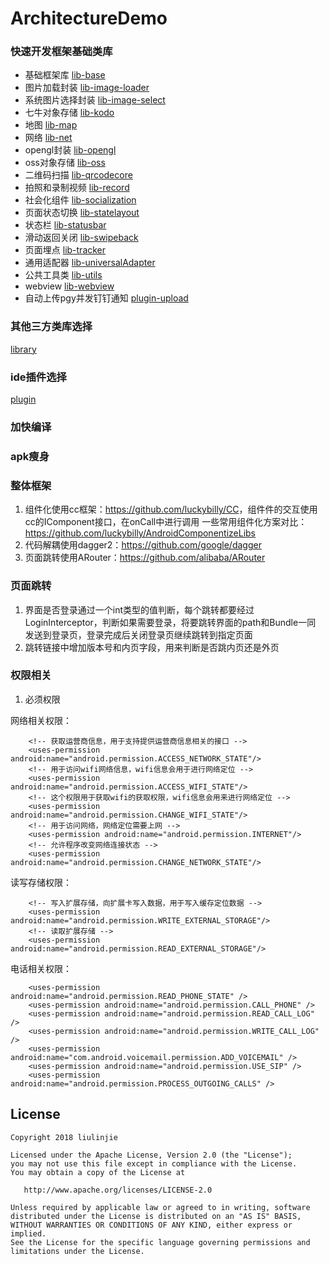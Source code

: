 # ArchitectureDemo

### 快速开发框架基础类库
- 基础框架库 [lib-base](https://github.com/liulinjie1990823/ArchitectureDemo/tree/master/lib-base)
- 图片加载封装 [lib-image-loader](https://github.com/liulinjie1990823/ArchitectureDemo/tree/master/lib-image-loader)
- 系统图片选择封装 [lib-image-select](https://github.com/liulinjie1990823/ArchitectureDemo/tree/master/lib-image-select)
- 七牛对象存储 [lib-kodo](https://github.com/liulinjie1990823/ArchitectureDemo/tree/master/lib-kodo)
- 地图 [lib-map](https://github.com/liulinjie1990823/ArchitectureDemo/tree/master/lib-map)
- 网络 [lib-net](https://github.com/liulinjie1990823/ArchitectureDemo/tree/master/lib-net)
- opengl封装 [lib-opengl](https://github.com/liulinjie1990823/ArchitectureDemo/tree/master/lib-opengl)
- oss对象存储 [lib-oss](https://github.com/liulinjie1990823/ArchitectureDemo/tree/master/lib-oss)
- 二维码扫描 [lib-qrcodecore](https://github.com/liulinjie1990823/ArchitectureDemo/tree/master/lib-qrcodecore)
- 拍照和录制视频 [lib-record](https://github.com/liulinjie1990823/ArchitectureDemo/tree/master/lib-record)
- 社会化组件 [lib-socialization](https://github.com/liulinjie1990823/ArchitectureDemo/tree/master/lib-socialization)
- 页面状态切换 [lib-statelayout](https://github.com/liulinjie1990823/ArchitectureDemo/tree/master/lib-statelayout)
- 状态栏 [lib-statusbar](https://github.com/liulinjie1990823/ArchitectureDemo/tree/master/lib-statusbar)
- 滑动返回关闭 [lib-swipeback](https://github.com/liulinjie1990823/ArchitectureDemo/tree/master/lib-swipeback)
- 页面埋点 [lib-tracker](https://github.com/liulinjie1990823/ArchitectureDemo/tree/master/lib-tracker)
- 通用适配器 [lib-universalAdapter](https://github.com/liulinjie1990823/ArchitectureDemo/tree/master/lib-universalAdapter)
- 公共工具类 [lib-utils](https://github.com/liulinjie1990823/ArchitectureDemo/tree/master/lib-utils)
- webview [lib-webview](https://github.com/liulinjie1990823/ArchitectureDemo/tree/master/lib-webview)
- 自动上传pgy并发钉钉通知 [plugin-upload](https://github.com/liulinjie1990823/ArchitectureDemo/tree/master/plugin-upload)

### 其他三方类库选择
[library](https://github.com/liulinjie1990823/ArchitectureDemo/blob/master/README/A_LIBRARY.md)

### ide插件选择
[plugin](https://github.com/liulinjie1990823/ArchitectureDemo/blob/master/README/A_PLUGIN.md)

### 加快编译

### apk瘦身

### 整体框架
1. 组件化使用cc框架：<https://github.com/luckybilly/CC>，组件件的交互使用cc的IComponent接口，在onCall中进行调用
 一些常用组件化方案对比：<https://github.com/luckybilly/AndroidComponentizeLibs>
2. 代码解耦使用dagger2：<https://github.com/google/dagger>
3. 页面跳转使用ARouter：<https://github.com/alibaba/ARouter>

### 页面跳转
1. 界面是否登录通过一个int类型的值判断，每个跳转都要经过LoginInterceptor，判断如果需要登录，将要跳转界面的path和Bundle一同
发送到登录页，登录完成后关闭登录页继续跳转到指定页面
2. 跳转链接中增加版本号和内页字段，用来判断是否跳内页还是外页

### 权限相关
1. 必须权限 
 
网络相关权限：
```
    <!-- 获取运营商信息，用于支持提供运营商信息相关的接口 -->
    <uses-permission android:name="android.permission.ACCESS_NETWORK_STATE"/>
    <!-- 用于访问wifi网络信息，wifi信息会用于进行网络定位 -->
    <uses-permission android:name="android.permission.ACCESS_WIFI_STATE"/>
    <!-- 这个权限用于获取wifi的获取权限，wifi信息会用来进行网络定位 -->
    <uses-permission android:name="android.permission.CHANGE_WIFI_STATE"/>
    <!-- 用于访问网络，网络定位需要上网 -->
    <uses-permission android:name="android.permission.INTERNET"/>
    <!-- 允许程序改变网络连接状态 -->
    <uses-permission android:name="android.permission.CHANGE_NETWORK_STATE"/>

```
读写存储权限：
```
    <!-- 写入扩展存储，向扩展卡写入数据，用于写入缓存定位数据 -->
    <uses-permission android:name="android.permission.WRITE_EXTERNAL_STORAGE"/>
    <!-- 读取扩展存储 -->
    <uses-permission android:name="android.permission.READ_EXTERNAL_STORAGE"/>
```

电话相关权限：
```
    <uses-permission android:name="android.permission.READ_PHONE_STATE" />
    <uses-permission android:name="android.permission.CALL_PHONE" />
    <uses-permission android:name="android.permission.READ_CALL_LOG" />
    <uses-permission android:name="android.permission.WRITE_CALL_LOG" />
    <uses-permission android:name="com.android.voicemail.permission.ADD_VOICEMAIL" />
    <uses-permission android:name="android.permission.USE_SIP" />
    <uses-permission android:name="android.permission.PROCESS_OUTGOING_CALLS" />
```


## License
```text
Copyright 2018 liulinjie

Licensed under the Apache License, Version 2.0 (the "License");
you may not use this file except in compliance with the License.
You may obtain a copy of the License at

   http://www.apache.org/licenses/LICENSE-2.0

Unless required by applicable law or agreed to in writing, software
distributed under the License is distributed on an "AS IS" BASIS,
WITHOUT WARRANTIES OR CONDITIONS OF ANY KIND, either express or implied.
See the License for the specific language governing permissions and
limitations under the License.
```
